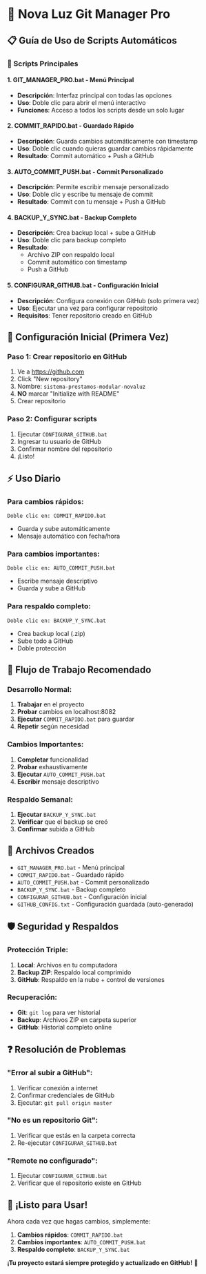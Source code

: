 # 🚀 Nova Luz Git Manager Pro

## 📋 Guía de Uso de Scripts Automáticos

### 🎯 Scripts Principales

#### 1. **GIT_MANAGER_PRO.bat** - Menú Principal
- **Descripción**: Interfaz principal con todas las opciones
- **Uso**: Doble clic para abrir el menú interactivo
- **Funciones**: Acceso a todos los scripts desde un solo lugar

#### 2. **COMMIT_RAPIDO.bat** - Guardado Rápido
- **Descripción**: Guarda cambios automáticamente con timestamp
- **Uso**: Doble clic cuando quieras guardar cambios rápidamente
- **Resultado**: Commit automático + Push a GitHub

#### 3. **AUTO_COMMIT_PUSH.bat** - Commit Personalizado
- **Descripción**: Permite escribir mensaje personalizado
- **Uso**: Doble clic y escribe tu mensaje de commit
- **Resultado**: Commit con tu mensaje + Push a GitHub

#### 4. **BACKUP_Y_SYNC.bat** - Backup Completo
- **Descripción**: Crea backup local + sube a GitHub
- **Uso**: Doble clic para backup completo
- **Resultado**: 
  - Archivo ZIP con respaldo local
  - Commit automático con timestamp
  - Push a GitHub

#### 5. **CONFIGURAR_GITHUB.bat** - Configuración Inicial
- **Descripción**: Configura conexión con GitHub (solo primera vez)
- **Uso**: Ejecutar una vez para configurar repositorio
- **Requisitos**: Tener repositorio creado en GitHub

## 🔧 Configuración Inicial (Primera Vez)

### Paso 1: Crear repositorio en GitHub
1. Ve a https://github.com
2. Click "New repository"
3. Nombre: `sistema-prestamos-modular-novaluz`
4. **NO** marcar "Initialize with README"
5. Crear repositorio

### Paso 2: Configurar scripts
1. Ejecutar `CONFIGURAR_GITHUB.bat`
2. Ingresar tu usuario de GitHub
3. Confirmar nombre del repositorio
4. ¡Listo!

## ⚡ Uso Diario

### Para cambios rápidos:
```
Doble clic en: COMMIT_RAPIDO.bat
```
- Guarda y sube automáticamente
- Mensaje automático con fecha/hora

### Para cambios importantes:
```
Doble clic en: AUTO_COMMIT_PUSH.bat
```
- Escribe mensaje descriptivo
- Guarda y sube a GitHub

### Para respaldo completo:
```
Doble clic en: BACKUP_Y_SYNC.bat
```
- Crea backup local (.zip)
- Sube todo a GitHub
- Doble protección

## 🎯 Flujo de Trabajo Recomendado

### Desarrollo Normal:
1. **Trabajar** en el proyecto
2. **Probar** cambios en localhost:8082
3. **Ejecutar** `COMMIT_RAPIDO.bat` para guardar
4. **Repetir** según necesidad

### Cambios Importantes:
1. **Completar** funcionalidad
2. **Probar** exhaustivamente
3. **Ejecutar** `AUTO_COMMIT_PUSH.bat`
4. **Escribir** mensaje descriptivo

### Respaldo Semanal:
1. **Ejecutar** `BACKUP_Y_SYNC.bat`
2. **Verificar** que el backup se creó
3. **Confirmar** subida a GitHub

## 📁 Archivos Creados

- `GIT_MANAGER_PRO.bat` - Menú principal
- `COMMIT_RAPIDO.bat` - Guardado rápido
- `AUTO_COMMIT_PUSH.bat` - Commit personalizado
- `BACKUP_Y_SYNC.bat` - Backup completo
- `CONFIGURAR_GITHUB.bat` - Configuración inicial
- `GITHUB_CONFIG.txt` - Configuración guardada (auto-generado)

## 🛡️ Seguridad y Respaldos

### Protección Triple:
1. **Local**: Archivos en tu computadora
2. **Backup ZIP**: Respaldo local comprimido
3. **GitHub**: Respaldo en la nube + control de versiones

### Recuperación:
- **Git**: `git log` para ver historial
- **Backup**: Archivos ZIP en carpeta superior
- **GitHub**: Historial completo online

## ❓ Resolución de Problemas

### "Error al subir a GitHub":
1. Verificar conexión a internet
2. Confirmar credenciales de GitHub
3. Ejecutar: `git pull origin master`

### "No es un repositorio Git":
1. Verificar que estás en la carpeta correcta
2. Re-ejecutar `CONFIGURAR_GITHUB.bat`

### "Remote no configurado":
1. Ejecutar `CONFIGURAR_GITHUB.bat`
2. Verificar que el repositorio existe en GitHub

## 🎉 ¡Listo para Usar!

Ahora cada vez que hagas cambios, simplemente:
1. **Cambios rápidos**: `COMMIT_RAPIDO.bat`
2. **Cambios importantes**: `AUTO_COMMIT_PUSH.bat`
3. **Respaldo completo**: `BACKUP_Y_SYNC.bat`

**¡Tu proyecto estará siempre protegido y actualizado en GitHub!** 🚀
